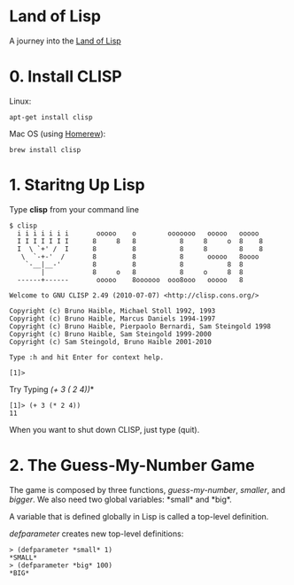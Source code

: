 # Land of Lisp

A journey into the [Land of Lisp](http://landoflisp.com)

# 0. Install CLISP

Linux:

	apt-get install clisp

Mac OS (using [Homerew](http://brew.sh/‎)):

	brew install clisp

# 1. Staritng Up Lisp

Type **clisp** from your command line

	$ clisp
	  i i i i i i i       ooooo    o        ooooooo   ooooo   ooooo
	  I I I I I I I      8     8   8           8     8     o  8    8
	  I  \ `+' /  I      8         8           8     8        8    8
	   \  `-+-'  /       8         8           8      ooooo   8oooo
	    `-__|__-'        8         8           8           8  8
	        |            8     o   8           8     o     8  8
	  ------+------       ooooo    8oooooo  ooo8ooo   ooooo   8

	Welcome to GNU CLISP 2.49 (2010-07-07) <http://clisp.cons.org/>

	Copyright (c) Bruno Haible, Michael Stoll 1992, 1993
	Copyright (c) Bruno Haible, Marcus Daniels 1994-1997
	Copyright (c) Bruno Haible, Pierpaolo Bernardi, Sam Steingold 1998
	Copyright (c) Bruno Haible, Sam Steingold 1999-2000
	Copyright (c) Sam Steingold, Bruno Haible 2001-2010

	Type :h and hit Enter for context help.

	[1]>

Try Typing **(+ 3 (* 2 4))**

	[1]> (+ 3 (* 2 4)) 
	11

When you want to shut down CLISP, just type (quit).

# 2. The Guess-My-Number Game

The game is composed by three functions, *guess-my-number*, *smaller*, and *bigger*. We also need two global variables: \*small\* and \*big\*.

A variable that is defined globally in Lisp is called a top-level definition.

*defparameter* creates new top-level definitions:

	> (defparameter *small* 1) 
	*SMALL*
	> (defparameter *big* 100) 
	*BIG*
